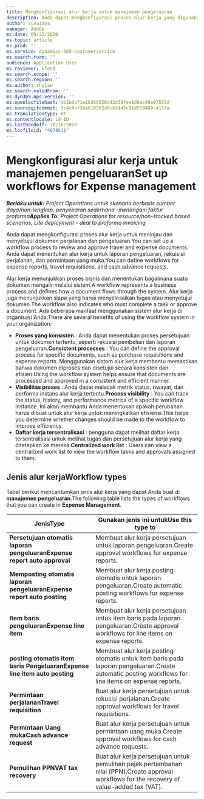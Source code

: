 ```yaml
---
title: Mengkonfigurasi alur kerja untuk manajemen pengeluaran
description: Anda dapat mengkonfigurasi proses alur kerja yang digunakan untuk meninjau dan menyetujui dokumen perjalanan dan pengeluaran.
author: suvaidya
manager: AnnBe
ms.date: 09/23/2020
ms.topic: article
ms.prod: ''
ms.service: dynamics-365-customerservice
ms.search.form: ''
audience: Application User
ms.reviewer: kfend
ms.search.scope: ''
ms.search.region: ''
ms.author: shylaw
ms.search.validFrom: ''
ms.dyn365.ops.version: ''
ms.openlocfilehash: db1bda71e18369550cd2d38fee1d0ac40e07555d
ms.sourcegitcommit: 5c4c9bf3ba018562d6cb3443c01d550489c415fa
ms.translationtype: HT
ms.contentlocale: id-ID
ms.lasthandoff: 10/16/2020
ms.locfileid: "4078511"
---
```

# <a name="set-up-workflows-for-expense-management"></a><span data-ttu-id="83805-103">Mengkonfigurasi alur kerja untuk manajemen pengeluaran</span><span class="sxs-lookup"><span data-stu-id="83805-103">Set up workflows for Expense management</span></span>

<span data-ttu-id="83805-104">_**Berlaku untuk:** Project Operations untuk skenario berbasis sumber daya/non-lengkap, penyebaran sederhana -menangani faktur proforma_</span><span class="sxs-lookup"><span data-stu-id="83805-104">_**Applies To:** Project Operations for resource/non-stocked based scenarios, Lite deployment - deal to proforma invoicing_</span></span>

<span data-ttu-id="83805-105">Anda dapat mengkonfigurasi proses alur kerja untuk meninjau dan menyetujui dokumen perjalanan dan pengeluaran.</span><span class="sxs-lookup"><span data-stu-id="83805-105">You can set up a workflow process to review and approve travel and expense documents.</span></span> <span data-ttu-id="83805-106">Anda dapat menentukan alur kerja untuk laporan pengeluaran, rekuisisi perjalanan, dan permintaan uang muka.</span><span class="sxs-lookup"><span data-stu-id="83805-106">You can define workflows for expense reports, travel requisitions, and cash advance requests.</span></span>

<span data-ttu-id="83805-107">Alur kerja menunjukkan proses bisnis dan menentukan bagaimana suatu dokumen mengalir melalui sistem.</span><span class="sxs-lookup"><span data-stu-id="83805-107">A workflow represents a business process and defines how a document flows through the system.</span></span> <span data-ttu-id="83805-108">Alur kerja juga menunjukkan siapa yang harus menyelesaikan tugas atau menyetujui dokumen.</span><span class="sxs-lookup"><span data-stu-id="83805-108">The workflow also indicates who must complete a task or approve a document.</span></span> <span data-ttu-id="83805-109">Ada beberapa manfaat menggunakan sistem alur kerja di organisasi Anda:</span><span class="sxs-lookup"><span data-stu-id="83805-109">There are several benefits of using the workflow system in your organization:</span></span>

- <span data-ttu-id="83805-110">**Proses yang konsisten** : Anda dapat menentukan proses persetujuan untuk dokumen tertentu, seperti rekusisi pembelian dan laporan pengeluaran.</span><span class="sxs-lookup"><span data-stu-id="83805-110">**Consistent processes** : You can define the approval process for specific documents, such as purchase requisitions and expense reports.</span></span> <span data-ttu-id="83805-111">Menggunakan sistem alur kerja membantu memastikan bahwa dokumen diproses dan disetujui secara konsisten dan efisien.</span><span class="sxs-lookup"><span data-stu-id="83805-111">Using the workflow system helps ensure that documents are processed and approved in a consistent and efficient manner.</span></span>
- <span data-ttu-id="83805-112">**Visibilitas proses** : Anda dapat melacak metrik status, riwayat, dan performa instans alur kerja tertentu.</span><span class="sxs-lookup"><span data-stu-id="83805-112">**Process visibility** : You can track the status, history, and performance metrics of a specific workflow instance.</span></span> <span data-ttu-id="83805-113">Ini akan membantu Anda menentukan apakah perubahan harus dibuat untuk alur kerja untuk meningkatkan efisiensi.</span><span class="sxs-lookup"><span data-stu-id="83805-113">This helps you determine whether changes should be made to the workflow to improve efficiency.</span></span>
- <span data-ttu-id="83805-114">**Daftar kerja tersentralisasi** : pengguna dapat melihat daftar kerja tersentralisasi untuk melihat tugas dan persetujuan alur kerja yang ditetapkan ke mereka.</span><span class="sxs-lookup"><span data-stu-id="83805-114">**Centralized work list** : Users can view a centralized work list to view the workflow tasks and approvals assigned to them.</span></span> 

## <a name="workflow-types"></a><span data-ttu-id="83805-115">Jenis alur kerja</span><span class="sxs-lookup"><span data-stu-id="83805-115">Workflow types</span></span>

<span data-ttu-id="83805-116">Tabel berikut mencantumkan jenis alur kerja yang dapat Anda buat di **manajemen pengeluaran**.</span><span class="sxs-lookup"><span data-stu-id="83805-116">The following table lists the types of workflows that you can create in **Expense Management**.</span></span>


|              <span data-ttu-id="83805-117"><strong>Jenis</strong></span><span class="sxs-lookup"><span data-stu-id="83805-117"><strong>Type</strong></span></span>              |                   <span data-ttu-id="83805-118"><strong>Gunakan jenis ini untuk</strong></span><span class="sxs-lookup"><span data-stu-id="83805-118"><strong>Use this type to</strong></span></span>                   |
|-------------------------------------------------|-----------------------------------------------------------------------|
|   <span data-ttu-id="83805-119"><strong>Persetujuan otomatis laporan pengeluaran</strong></span><span class="sxs-lookup"><span data-stu-id="83805-119"><strong>Expense report auto approval</strong></span></span> |            <span data-ttu-id="83805-120">Membuat alur kerja persetujuan untuk laporan pengeluaran.</span><span class="sxs-lookup"><span data-stu-id="83805-120">Create approval workflows for expense reports.</span></span>             |
|  <span data-ttu-id="83805-121"><strong>Memposting otomatis laporan pengeluaran</strong></span><span class="sxs-lookup"><span data-stu-id="83805-121"><strong>Expense report auto posting</strong></span></span>   |        <span data-ttu-id="83805-122">Membuat alur kerja posting otomatis untuk laporan pengeluaran.</span><span class="sxs-lookup"><span data-stu-id="83805-122">Create automatic posting workflows for expense reports.</span></span>        |
|       <span data-ttu-id="83805-123"><strong>Item baris pengeluaran</strong></span><span class="sxs-lookup"><span data-stu-id="83805-123"><strong>Expense line item</strong></span></span>        |     <span data-ttu-id="83805-124">Membuat alur kerja persetujuan untuk item baris pada laporan pengeluaran.</span><span class="sxs-lookup"><span data-stu-id="83805-124">Create approval workflows for line items on expense reports.</span></span>      |
| <span data-ttu-id="83805-125"><strong>posting otomatis item baris Pengeluaran</strong></span><span class="sxs-lookup"><span data-stu-id="83805-125"><strong>Expense line item auto posting</strong></span></span> | <span data-ttu-id="83805-126">Membuat alur kerja posting otomatis untuk item baris pada laporan pengeluaran.</span><span class="sxs-lookup"><span data-stu-id="83805-126">Create automatic posting workflows for line items on expense reports.</span></span> |
|       <span data-ttu-id="83805-127"><strong>Permintaan perjalanan</strong></span><span class="sxs-lookup"><span data-stu-id="83805-127"><strong>Travel requisition</strong></span></span>       |          <span data-ttu-id="83805-128">Buat alur kerja persetujuan untuk rekusisi perjalanan.</span><span class="sxs-lookup"><span data-stu-id="83805-128">Create approval workflows for travel requisitions.</span></span>           |
|      <span data-ttu-id="83805-129"><strong>Permintaan Uang muka</strong></span><span class="sxs-lookup"><span data-stu-id="83805-129"><strong>Cash advance request</strong></span></span>      |         <span data-ttu-id="83805-130">Buat alur kerja persetujuan untuk permintaan uang muka.</span><span class="sxs-lookup"><span data-stu-id="83805-130">Create approval workflows for cash advance requests.</span></span>          |
|        <span data-ttu-id="83805-131"><strong>Pemulihan PPN</strong></span><span class="sxs-lookup"><span data-stu-id="83805-131"><strong>VAT tax recovery</strong></span></span>        | <span data-ttu-id="83805-132">Buat alur kerja persetujuan untuk pemulihan pajak pertambahan nilai (PPN).</span><span class="sxs-lookup"><span data-stu-id="83805-132">Create approval workflows for the recovery of value-added tax (VAT).</span></span>  |
